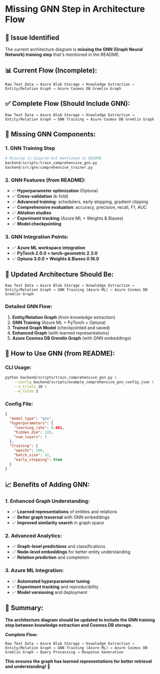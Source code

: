 # Missing GNN Step in Architecture Flow

## 🎯 **Issue Identified**

The current architecture diagram is **missing the GNN (Graph Neural Network) training step** that's mentioned in the README.

## 📊 **Current Flow (Incomplete):**

```
Raw Text Data → Azure Blob Storage → Knowledge Extraction → Entity/Relation Graph → Azure Cosmos DB Gremlin Graph
```

## ✅ **Complete Flow (Should Include GNN):**

```
Raw Text Data → Azure Blob Storage → Knowledge Extraction → Entity/Relation Graph → GNN Training → Azure Cosmos DB Gremlin Graph
```

## 🔧 **Missing GNN Components:**

### **1. GNN Training Step**
```python
# Missing in diagram but mentioned in README
backend/scripts/train_comprehensive_gnn.py
backend/src/gnn/comprehensive_trainer.py
```

### **2. GNN Features (from README):**
- ✅ **Hyperparameter optimization** (Optuna)
- ✅ **Cross-validation** (k-fold)
- ✅ **Advanced training**: schedulers, early stopping, gradient clipping
- ✅ **Comprehensive evaluation**: accuracy, precision, recall, F1, AUC
- ✅ **Ablation studies**
- ✅ **Experiment tracking** (Azure ML + Weights & Biases)
- ✅ **Model checkpointing**

### **3. GNN Integration Points:**
- ✅ **Azure ML workspace integration**
- ✅ **PyTorch 2.0.0 + torch-geometric 2.3.0**
- ✅ **Optuna 3.0.0 + Weights & Biases 0.16.0**

## 🎯 **Updated Architecture Should Be:**

```
Raw Text Data → Azure Blob Storage → Knowledge Extraction → Entity/Relation Graph → GNN Training (Azure ML) → Azure Cosmos DB Gremlin Graph
```

### **Detailed GNN Flow:**
1. **Entity/Relation Graph** (from knowledge extraction)
2. **GNN Training** (Azure ML + PyTorch + Optuna)
3. **Trained Graph Model** (checkpointed and saved)
4. **Enhanced Graph** (with learned representations)
5. **Azure Cosmos DB Gremlin Graph** (with GNN embeddings)

## 🚀 **How to Use GNN (from README):**

### **CLI Usage:**
```bash
python backend/scripts/train_comprehensive_gnn.py \
    --config backend/scripts/example_comprehensive_gnn_config.json \
    --n_trials 10 \
    --k_folds 3
```

### **Config File:**
```json
{
  "model_type": "gnn",
  "hyperparameters": {
    "learning_rate": 0.001,
    "hidden_dim": 128,
    "num_layers": 3
  },
  "training": {
    "epochs": 100,
    "batch_size": 32,
    "early_stopping": true
  }
}
```

## 📈 **Benefits of Adding GNN:**

### **1. Enhanced Graph Understanding:**
- ✅ **Learned representations** of entities and relations
- ✅ **Better graph traversal** with GNN embeddings
- ✅ **Improved similarity search** in graph space

### **2. Advanced Analytics:**
- ✅ **Graph-level predictions** and classifications
- ✅ **Node-level embeddings** for better entity understanding
- ✅ **Relation prediction** and completion

### **3. Azure ML Integration:**
- ✅ **Automated hyperparameter tuning**
- ✅ **Experiment tracking** and reproducibility
- ✅ **Model versioning** and deployment

## 🎉 **Summary:**

**The architecture diagram should be updated to include the GNN training step between knowledge extraction and Cosmos DB storage.**

**Complete Flow:**
```
Raw Text Data → Azure Blob Storage → Knowledge Extraction → Entity/Relation Graph → GNN Training (Azure ML) → Azure Cosmos DB Gremlin Graph → Query Processing → Response Generation
```

**This ensures the graph has learned representations for better retrieval and understanding!** 🚀